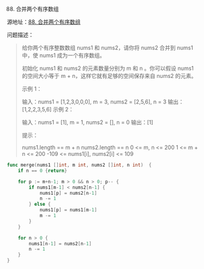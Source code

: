 88. 合并两个有序数组

源地址：[88. 合并两个有序数组](https://leetcode-cn.com/problems/merge-sorted-array/)

问题描述：

>给你两个有序整数数组 nums1 和 nums2，请你将 nums2 合并到 nums1 中，使 nums1 成为一个有序数组。
>
>初始化 nums1 和 nums2 的元素数量分别为 m 和 n 。你可以假设 nums1 的空间大小等于 m + n，这样它就有足够的空间保存来自 nums2 的元素。
>
> 
>
>示例 1：
>
>输入：nums1 = [1,2,3,0,0,0], m = 3, nums2 = [2,5,6], n = 3
>输出：[1,2,2,3,5,6]
>示例 2：
>
>输入：nums1 = [1], m = 1, nums2 = [], n = 0
>输出：[1]
>
>
>提示：
>
>nums1.length == m + n
>nums2.length == n
>0 <= m, n <= 200
>1 <= m + n <= 200
>-109 <= nums1[i], nums2[i] <= 109

``` go
func merge(nums1 []int, m int, nums2 []int, n int)  {
    if n == 0 {return}

    for p := m+n-1; m > 0 && n > 0; p-- {
        if nums1[m-1] < nums2[n-1] {
            nums1[p] = nums2[n-1]
            n -= 1
        } else {
            nums1[p] = nums1[m-1]
            m -= 1
        }
    }

    for n > 0 {
        nums1[n-1] = nums2[n-1]
        n -= 1
    }    
}
```



